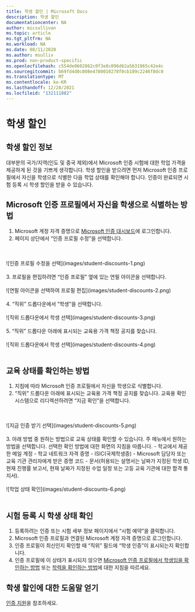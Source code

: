 ```yaml
---
title: 학생 할인 | Microsoft Docs
description: 학생 할인
documentationcenter: NA
author: micsullivan
ms.topic: article
ms.tgt_pltfrm: NA
ms.workload: NA
ms.date: 08/11/2020
ms.author: msulliv
ms.prod: non-product-specific
ms.openlocfilehash: c554de0602862c0f3e8c096d62a5631965c42e4c
ms.sourcegitcommit: b69fd4d0c808e4780010278f0cb189c2246f8dc0
ms.translationtype: MT
ms.contentlocale: ko-KR
ms.lasthandoff: 12/28/2021
ms.locfileid: "132111882"
---
```

# <a name="student-discounts"></a>학생 할인

## <a name="about-student-discounts"></a>학생 할인 정보

대부분의 국가/지역(인도 및 중국 제외)에서 Microsoft 인증 시험에 대한 학업 가격을 제공하게 된 것을 기쁘게 생각합니다. 학생 할인을 받으려면 먼저 Microsoft 인증 프로필에서 자신을 학생으로 식별한 다음 학업 상태를 확인해야 합니다. 인증이 완료되면 시험 등록 시 학생 할인을 받을 수 있습니다.

## <a name="how-to-identify-yourself-as-a-student-in-your-microsoft-certification-profile"></a><a name="how-to-identify-yourself-as-student-in-profile"></a> Microsoft 인증 프로필에서 자신을 학생으로 식별하는 방법

1. Microsoft 계정 자격 증명으로 [Microsoft 인증 대시보드](https://aka.ms/certdashboard)에 로그인합니다.
2. 페이지 상단에서 “인증 프로필 수정”을 선택합니다.
<br/>
<br/>
![인증 프로필 수정을 선택](images/student-discounts-1.png)
<br/>
<br/>
3. 프로필을 편집하려면 “인증 프로필” 옆에 있는 연필 아이콘을 선택합니다.
<br/>
<br/>
![연필 아이콘을 선택하여 프로필 편집](images/student-discounts-2.png)
<br/>
<br/>
4. “직위” 드롭다운에서 “학생”을 선택합니다.
<br/>
<br/>
![직위 드롭다운에서 학생 선택](images/student-discounts-3.png)
<br/>
<br/>
5. “직위” 드롭다운 아래에 표시되는 교육용 가격 책정 공지를 찾습니다.
<br/>
<br/>
![직위 드롭다운에서 학생 선택](images/student-discounts-4.png)
<br/>
<br/>

## <a name="how-to-verify-your-academic-status"></a><a name="how-to-verify-your-academic-status"></a> 교육 상태를 확인하는 방법

1. 지침에 따라 Microsoft 인증 프로필에서 자신을 학생으로 식별합니다.
2. “직위” 드롭다운 아래에 표시되는 교육용 가격 책정 공지를 찾습니다. 교육용 확인 시스템으로 리디렉션하려면 “지금 확인”을 선택합니다.
<br/>
<br/>
![지금 인증 받기 선택](images/student-discounts-5.png)
<br/>
<br/>
3. 아래 방법 중 원하는 방법으로 교육 상태를 확인할 수 있습니다. 주 메뉴에서 원하는 방법을 선택합니다. 선택한 확인 방법에 대한 화면의 지침을 따릅니다.
    - 학교에서 제공한 메일 계정
    - 학교 네트워크 자격 증명
    - ISIC(국제학생증)
    - Microsoft 담당자 또는 교육 기관 관리자에게 받은 증명 코드
    - 문서(허용되는 설명서는 날짜가 지정된 학생 ID, 현재 진행률 보고서, 현재 날짜가 지정된 수업 일정 또는 고등 교육 기관에 대한 합격 통지서).
<br/>
<br/>
![학업 상태 확인](images/student-discounts-6.png)
<br/>
<br/>

## <a name="checking-your-student-status-when-registering-for-an-exam"></a>시험 등록 시 학생 상태 확인

1. 등록하려는 인증 또는 시험 세부 정보 페이지에서 “시험 예약”을 클릭합니다.
2. Microsoft 인증 프로필과 연결된 Microsoft 계정 자격 증명으로 로그인합니다.
3. 인증 프로필이 최신인지 확인할 때 “직위” 필드에 “학생 인증”이 표시되는지 확인합니다.
4. 인증 프로필에 이 상태가 표시되지 않으면 [Microsoft 인증 프로필에서 학생임을 확인하는 방법](#how-to-identify-yourself-as-student-in-profile) 또는 [학력을 확인하는 방법](#how-to-verify-your-academic-status)에 대한 지침을 따르세요.

## <a name="get-help-with-student-discounts"></a>학생 할인에 대한 도움말 얻기

[인증 지원](/learn/certifications/help)을 참조하세요.
